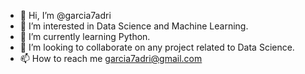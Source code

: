 - 👋 Hi, I’m @garcia7adri
- 👀 I’m interested in Data Science and Machine Learning.
- 🌱 I’m currently learning Python.
- 💞️ I’m looking to collaborate on any project related to Data Science.
- 📫 How to reach me garcia7adri@gmail.com

<!---
garcia7adri/garcia7adri is a ✨ special ✨ repository because its `README.md` (this file) appears on your GitHub profile.
You can click the Preview link to take a look at your changes.
--->
